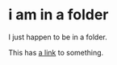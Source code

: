 # i am in a folder
I just happen to be in a folder.  

This has [a link](../LICENSE.md) to something.
